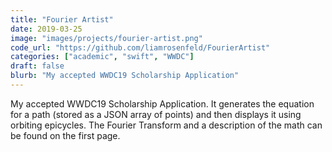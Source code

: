```yaml
---
title: "Fourier Artist"
date: 2019-03-25
image: "images/projects/fourier-artist.png"
code_url: "https://github.com/liamrosenfeld/FourierArtist"
categories: ["academic", "swift", "WWDC"]
draft: false
blurb: "My accepted WWDC19 Scholarship Application"
---
```


My accepted WWDC19 Scholarship Application. It generates the equation for a path (stored as a JSON array of points) and then displays it using orbiting epicycles. The Fourier Transform and a description of the math can be found on the first page.
